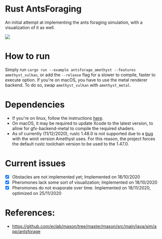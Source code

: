 # Rust AntsForaging
An initial attempt at implementing the ants foraging simulation, with a visualization of it as well.

![](eELHp8s7FW.gif)

# How to run
Simply run `cargo run --example antsforage_amethyst --features amethyst_vulkan`, or add the `--release` flag for a slower to compile, faster to execute option.
If you're on macOS, you have to use the metal renderer backend. To do so, swap `amethyst_vulkan` with `amethyst_metal`.

# Dependencies
- If you're on linux, follow the instructions [here](https://github.com/amethyst/amethyst#dependencies).
- On macOS, it may be required to update Xcode to the latest version, to allow for gfx-backend-metal to compile the required shaders.
- As of currently (11/12/2020), rustc 1.48.0 is not supported due to a [bug](https://github.com/amethyst/amethyst/issues/2524) with the winit version Amethyst uses.
For this reason, the project forces the default rustc toolchain version to be used to the 1.47.0.

# Current issues
- [x] Obstacles are not implemented yet; Implemented on 18/10/2020
- [x] Pheromones lack some sort of visualization; Implemented on 18/10/2020
- [x] Pheromones do not evaporate over time. Implemented on 18/11/2020, optimized on 25/11/2020

# References:
- https://github.com/eclab/mason/tree/master/mason/src/main/java/sim/app/antsforage
